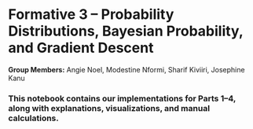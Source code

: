 # Formative 3 – Probability Distributions, Bayesian Probability, and Gradient Descent
**Group Members:** Angie Noel, Modestine Nformi, Sharif Kiviiri, Josephine Kanu  
 

 ### This notebook contains our implementations for Parts 1–4, along with explanations, visualizations, and manual calculations.

 
